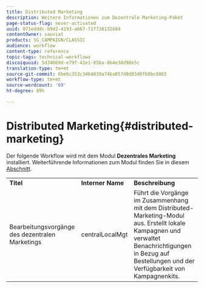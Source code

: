 ```yaml
---
title: Distributed Marketing
description: Weitere Informationen zum Dezentrale Marketing-Paket
page-status-flag: never-activated
uuid: 071edddc-b9d2-4193-a667-71f738132684
contentOwner: sauviat
products: SG_CAMPAIGN/CLASSIC
audience: workflow
content-type: reference
topic-tags: technical-workflows
discoiquuid: 5d34669d-e79f-42e1-85ba-8b4e38d98e5c
translation-type: tm+mt
source-git-commit: 6be6c353c3464839a74ba857d8d93d0f68bc8865
workflow-type: tm+mt
source-wordcount: '69'
ht-degree: 89%

---
```



# Distributed Marketing{#distributed-marketing}

Der folgende Workflow wird mit dem Modul **Dezentrales Marketing** installiert. Weiterführende Informationen zum Modul finden Sie in diesem [Abschnitt](../../campaign/using/about-distributed-marketing.md).

<table> 
 <tbody> 
  <tr> 
   <td> <strong>Titel</strong><br /> </td> 
   <td> <strong>Interner Name</strong><br /> </td> 
   <td> <strong>Beschreibung</strong><br /> </td> 
  </tr> 
  <tr> 
   <td> <span class="uicontrol">Bearbeitungsvorgänge des dezentralen Marketings</span> <br /> </td> 
   <td> <span class="uicontrol">centralLocalMgt</span> <br /> </td> 
   <td> Führt die Vorgänge im Zusammenhang mit dem Distributed-Marketing-Modul aus. Erstellt lokale Kampagnen und verwaltet Benachrichtigungen in Bezug auf Bestellungen und der Verfügbarkeit von Kampagnenkits.<br /> </td> 
  </tr> 
 </tbody> 
</table>


